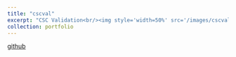 ```yaml
---
title: "cscval"
excerpt: "CSC Validation<br/><img style='width=50%' src='/images/cscval.png'><br/>"
collection: portfolio
---
```


[github](https://github.com/joseph-crowley/CSCValidation)


